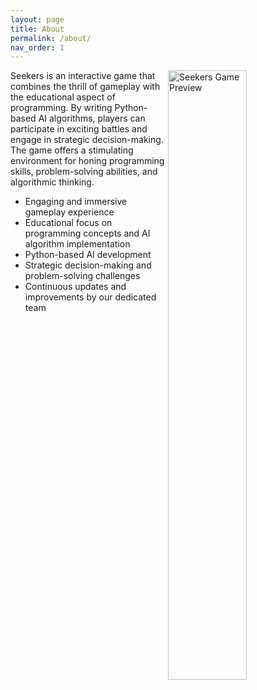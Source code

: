 ```yaml
---
layout: page
title: About
permalink: /about/
nav_order: 1
---
```


<img alt="Seekers Game Preview" src="../assets/images/Seekers.png" align="right" width="50%">

Seekers is an interactive game that combines the thrill of gameplay with the educational aspect of programming. By writing Python-based AI algorithms, players can participate in exciting battles and engage in strategic decision-making. The game offers a stimulating environment for honing programming skills, problem-solving abilities, and algorithmic thinking.

+ Engaging and immersive gameplay experience
+ Educational focus on programming concepts and AI algorithm implementation
+ Python-based AI development
+ Strategic decision-making and problem-solving challenges
+ Continuous updates and improvements by our dedicated team
